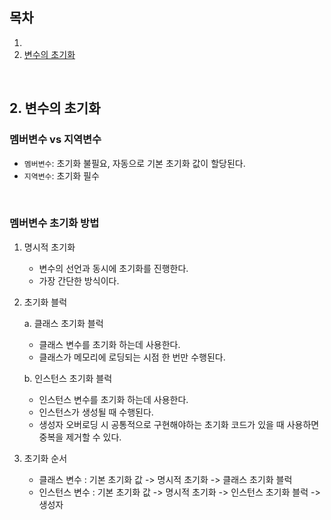 ## 목차
1. [](#)
2. [변수의 초기화](#2-변수의-초기화)
<br>

## 2. 변수의 초기화

### 멤버변수 vs 지역변수

- `멤버변수`: 초기화 불필요, 자동으로 기본 초기화 값이 할당된다.
- `지역변수`: 초기화 필수
<br/>

### 멤버변수 초기화 방법

1. 명시적 초기화

   - 변수의 선언과 동시에 초기화를 진행한다.
   - 가장 간단한 방식이다.

2. 초기화 블럭

   a. 클래스 초기화 블럭
      - 클래스 변수를 초기화 하는데 사용한다.
      - 클래스가 메모리에 로딩되는 시점 한 번만 수행된다.

   b. 인스턴스 초기화 블럭
      - 인스턴스 변수를 초기화 하는데 사용한다.
      - 인스턴스가 생성될 때 수행된다.
      - 생성자 오버로딩 시 공통적으로 구현해야하는 초기화 코드가 있을 때 사용하면 중복을 제거할 수 있다.
  
3. 초기화 순서
   - 클래스 변수 : 기본 초기화 값 -> 명시적 초기화 -> 클래스 초기화 블럭
   - 인스턴스 변수 : 기본 초기화 값 -> 명시적 초기화 -> 인스턴스 초기화 블럭 -> 생성자
